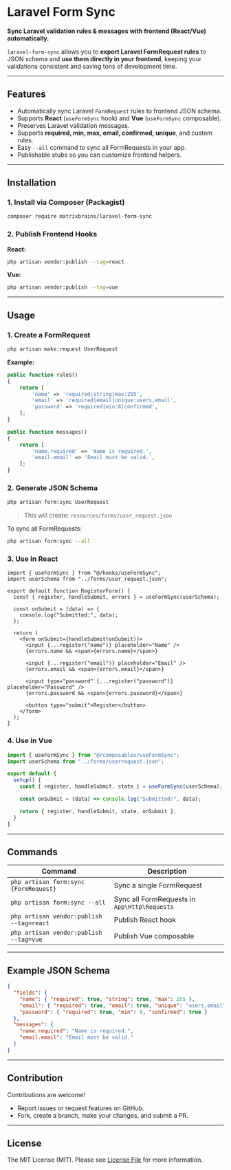 # Laravel Form Sync

**Sync Laravel validation rules & messages with frontend (React/Vue) automatically.**

`laravel-form-sync` allows you to **export Laravel FormRequest rules** to JSON schema and **use them directly in your frontend**, keeping your validations consistent and saving tons of development time.

---

## Features

* Automatically sync Laravel `FormRequest` rules to frontend JSON schema.
* Supports **React** (`useFormSync` hook) and **Vue** (`useFormSync` composable).
* Preserves Laravel validation messages.
* Supports **required, min, max, email, confirmed, unique**, and custom rules.
* Easy `--all` command to sync all FormRequests in your app.
* Publishable stubs so you can customize frontend helpers.

---

## Installation

### 1. Install via Composer (Packagist)

```bash
composer require matrixbrains/laravel-form-sync
```

### 2. Publish Frontend Hooks

**React:**

```bash
php artisan vendor:publish --tag=react
```

**Vue:**

```bash
php artisan vendor:publish --tag=vue
```

---

## Usage

### 1. Create a FormRequest

```bash
php artisan make:request UserRequest
```

**Example:**

```php
public function rules()
{
    return [
        'name' => 'required|string|max:255',
        'email' => 'required|email|unique:users,email',
        'password' => 'required|min:8|confirmed',
    ];
}

public function messages()
{
    return [
        'name.required' => 'Name is required.',
        'email.email' => 'Email must be valid.',
    ];
}
```

### 2. Generate JSON Schema

```bash
php artisan form:sync UserRequest
```

> This will create: `resources/forms/user_request.json`

To sync all FormRequests:

```bash
php artisan form:sync --all
```

### 3. Use in React

```tsx
import { useFormSync } from "@/hooks/useFormSync";
import userSchema from "../forms/user_request.json";

export default function RegisterForm() {
  const { register, handleSubmit, errors } = useFormSync(userSchema);

  const onSubmit = (data) => {
    console.log("Submitted:", data);
  };

  return (
    <form onSubmit={handleSubmit(onSubmit)}>
      <input {...register("name")} placeholder="Name" />
      {errors.name && <span>{errors.name}</span>}

      <input {...register("email")} placeholder="Email" />
      {errors.email && <span>{errors.email}</span>}

      <input type="password" {...register("password")} placeholder="Password" />
      {errors.password && <span>{errors.password}</span>}

      <button type="submit">Register</button>
    </form>
  );
}
```

### 4. Use in Vue

```ts
import { useFormSync } from "@/composables/useFormSync";
import userSchema from "../forms/userrequest.json";

export default {
  setup() {
    const { register, handleSubmit, state } = useFormSync(userSchema);

    const onSubmit = (data) => console.log("Submitted:", data);

    return { register, handleSubmit, state, onSubmit };
  }
}
```

---

## Commands

| Command                                  | Description                                  |
| ---------------------------------------- | -------------------------------------------- |
| `php artisan form:sync {FormRequest}`    | Sync a single FormRequest                    |
| `php artisan form:sync --all`            | Sync all FormRequests in `App\Http\Requests` |
| `php artisan vendor:publish --tag=react` | Publish React hook                           |
| `php artisan vendor:publish --tag=vue`   | Publish Vue composable                       |

---

## Example JSON Schema

```json
{
  "fields": {
    "name": { "required": true, "string": true, "max": 255 },
    "email": { "required": true, "email": true, "unique": "users,email" },
    "password": { "required": true, "min": 8, "confirmed": true }
  },
  "messages": {
    "name.required": "Name is required.",
    "email.email": "Email must be valid."
  }
}
```

---

## Contribution

Contributions are welcome!

* Report issues or request features on GitHub.
* Fork, create a branch, make your changes, and submit a PR.

---

## License

The MIT License (MIT). Please see [License File](LICENSE.md) for more information.
